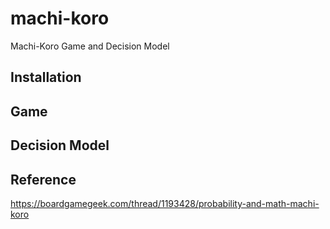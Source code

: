 # machi-koro
Machi-Koro Game and Decision Model

## Installation 

## Game 

## Decision Model 

## Reference 

https://boardgamegeek.com/thread/1193428/probability-and-math-machi-koro
